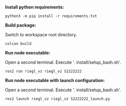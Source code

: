 **Install python requirements:**

```python3 -m pip install -r requirements.txt```

**Build package:**

Switch to workspace root directory.

```colcon build```

**Run node executable:**

Open a second terminal. Execute '. install/setup_bash.sh'.

```ros2 run riegl_vz riegl_vz S2222222```

**Run node executable with launch configuration:**

Open a second terminal. Execute '. install/setup_bash.sh'.

```ros2 launch riegl_vz riegl_vz S2222222_launch.py```
